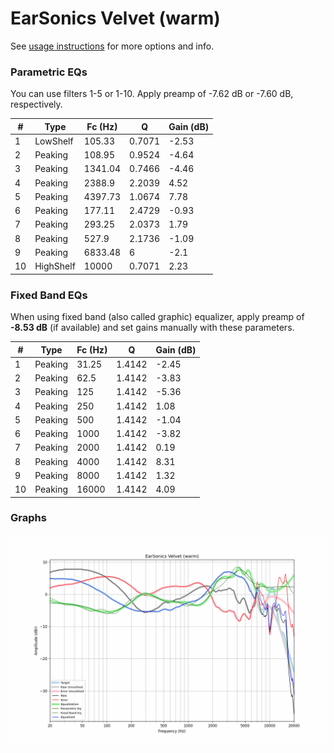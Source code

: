 # EarSonics Velvet (warm)
See [usage instructions](https://github.com/jaakkopasanen/AutoEq#usage) for more options and info.

### Parametric EQs
You can use filters 1-5 or 1-10. Apply preamp of -7.62 dB or -7.60 dB, respectively.

|   # | Type      |   Fc (Hz) |      Q |   Gain (dB) |
|-----|-----------|-----------|--------|-------------|
|   1 | LowShelf  |    105.33 | 0.7071 |       -2.53 |
|   2 | Peaking   |    108.95 | 0.9524 |       -4.64 |
|   3 | Peaking   |   1341.04 | 0.7466 |       -4.46 |
|   4 | Peaking   |   2388.9  | 2.2039 |        4.52 |
|   5 | Peaking   |   4397.73 | 1.0674 |        7.78 |
|   6 | Peaking   |    177.11 | 2.4729 |       -0.93 |
|   7 | Peaking   |    293.25 | 2.0373 |        1.79 |
|   8 | Peaking   |    527.9  | 2.1736 |       -1.09 |
|   9 | Peaking   |   6833.48 | 6      |       -2.1  |
|  10 | HighShelf |  10000    | 0.7071 |        2.23 |

### Fixed Band EQs
When using fixed band (also called graphic) equalizer, apply preamp of **-8.53 dB** (if available) and set gains manually with these parameters.

|   # | Type    |   Fc (Hz) |      Q |   Gain (dB) |
|-----|---------|-----------|--------|-------------|
|   1 | Peaking |     31.25 | 1.4142 |       -2.45 |
|   2 | Peaking |     62.5  | 1.4142 |       -3.83 |
|   3 | Peaking |    125    | 1.4142 |       -5.36 |
|   4 | Peaking |    250    | 1.4142 |        1.08 |
|   5 | Peaking |    500    | 1.4142 |       -1.04 |
|   6 | Peaking |   1000    | 1.4142 |       -3.82 |
|   7 | Peaking |   2000    | 1.4142 |        0.19 |
|   8 | Peaking |   4000    | 1.4142 |        8.31 |
|   9 | Peaking |   8000    | 1.4142 |        1.32 |
|  10 | Peaking |  16000    | 1.4142 |        4.09 |

### Graphs
![](./EarSonics%20Velvet%20(warm).png)
